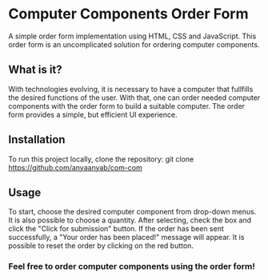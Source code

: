 # Computer Components Order Form

A simple order form implementation using HTML, CSS and JavaScript. This order form is an uncomplicated solution for ordering computer components.

## What is it?

With technologies evolving, it is necessary to have a computer that fullfills the desired functions of the user. With that, one can order needed computer components with the order form to build a suitable computer. The order form provides a simple, but efficient UI experience.

## Installation

To run this project locally, clone the repository:
    git clone https://github.com/anyaanyab/com-com

## Usage

To start, choose the desired computer component from drop-down menus. It is also possible to choose a quantity. After selecting, check the box and click the "Click for submission" button. If the order has been sent successfully, a "Your order has been placed!" message will appear. It is possible to reset the order by clicking on the red button. 

 ### Feel free to order computer components using the order form!
